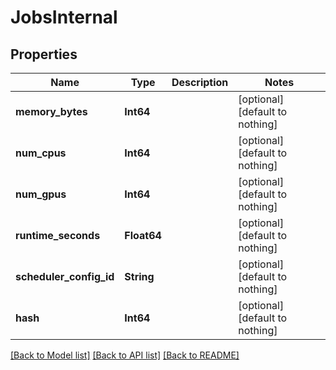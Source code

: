 # JobsInternal


## Properties
Name | Type | Description | Notes
------------ | ------------- | ------------- | -------------
**memory_bytes** | **Int64** |  | [optional] [default to nothing]
**num_cpus** | **Int64** |  | [optional] [default to nothing]
**num_gpus** | **Int64** |  | [optional] [default to nothing]
**runtime_seconds** | **Float64** |  | [optional] [default to nothing]
**scheduler_config_id** | **String** |  | [optional] [default to nothing]
**hash** | **Int64** |  | [optional] [default to nothing]


[[Back to Model list]](../README.md#models) [[Back to API list]](../README.md#api-endpoints) [[Back to README]](../README.md)


